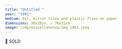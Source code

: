 ```yaml
---
title: "Untitled "
year: "1991"
medium: Oil, mirror tiles and plastic flies on paper
dimensions: 30x20in. / 76x51cm
image: /img/miscellaneous/img_1483.jpeg
---
```

🔴 SOLD

